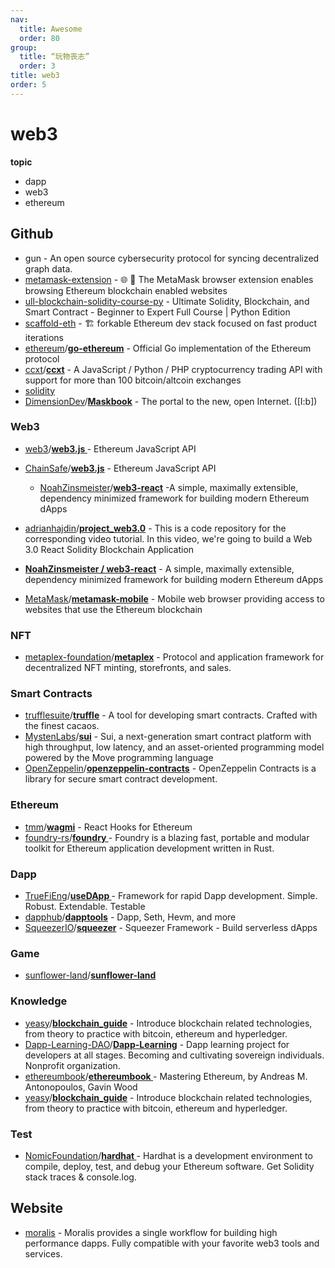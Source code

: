```yaml
---
nav:
  title: Awesome
  order: 80
group:
  title: “玩物丧志”
  order: 3
title: web3
order: 5
---
```


# web3

**topic**

- dapp
- web3
- ethereum

## Github

- gun - An open source cybersecurity protocol for syncing decentralized graph data.
- [metamask-extension](https://github.com/MetaMask/metamask-extension) - 🌐 🔌 The MetaMask browser extension enables browsing Ethereum blockchain enabled websites
- [ull-blockchain-solidity-course-py](https://github.com/smartcontractkit/full-blockchain-solidity-course-py) - Ultimate Solidity, Blockchain, and Smart Contract - Beginner to Expert Full Course | Python Edition
- [scaffold-eth](https://github.com/scaffold-eth/scaffold-eth) - 🏗 forkable Ethereum dev stack focused on fast product iterations
- [ethereum](https://github.com/ethereum?type=source)/**[go-ethereum](https://github.com/ethereum/go-ethereum)** - Official Go implementation of the Ethereum protocol
- [ccxt](https://github.com/ccxt?type=source)/**[ccxt](https://github.com/ccxt/ccxt)** - A JavaScript / Python / PHP cryptocurrency trading API with support for more than 100 bitcoin/altcoin exchanges
- [solidity](https://github.com/ethereum/solidity)
- [DimensionDev](https://github.com/DimensionDev?type=source)/**[Maskbook](https://github.com/DimensionDev/Maskbook)** - The portal to the new, open Internet. ([I:b])

### Web3

- [web3](https://github.com/web3?type=source)/**[web3.js ](https://github.com/web3/web3.js)**- Ethereum JavaScript API

- [ChainSafe](https://github.com/ChainSafe?type=source)/**[web3.js](https://github.com/ChainSafe/web3.js)** - Ethereum JavaScript API
  - [NoahZinsmeister](https://github.com/NoahZinsmeister)/**[web3-react](https://github.com/NoahZinsmeister/web3-react)** -A simple, maximally extensible, dependency minimized framework for building modern Ethereum dApps
- [adrianhajdin](https://github.com/adrianhajdin)/**[project_web3.0](https://github.com/adrianhajdin/project_web3.0)** - This is a code repository for the corresponding video tutorial. In this video, we're going to build a Web 3.0 React Solidity Blockchain Application
- **[NoahZinsmeister / web3-react](https://github.com/NoahZinsmeister/web3-react)** - A simple, maximally extensible, dependency minimized framework for building modern Ethereum dApps
- [MetaMask](https://github.com/MetaMask)/**[metamask-mobile](https://github.com/MetaMask/metamask-mobile)** - Mobile web browser providing access to websites that use the Ethereum blockchain

### NFT

- [metaplex-foundation](https://github.com/metaplex-foundation?type=source)/**[metaplex](https://github.com/metaplex-foundation/metaplex)** - Protocol and application framework for decentralized NFT minting, storefronts, and sales.

### Smart Contracts

- [trufflesuite](https://github.com/trufflesuite?type=source)/**[truffle](https://github.com/trufflesuite/truffle)** - A tool for developing smart contracts. Crafted with the finest cacaos.
- [MystenLabs](https://github.com/MystenLabs?type=source)/**[sui](https://github.com/MystenLabs/sui)** - Sui, a next-generation smart contract platform with high throughput, low latency, and an asset-oriented programming model powered by the Move programming language
- [OpenZeppelin](https://github.com/OpenZeppelin)/**[openzeppelin-contracts](https://github.com/OpenZeppelin/openzeppelin-contracts)** - OpenZeppelin Contracts is a library for secure smart contract development.

### Ethereum

- [tmm](https://github.com/tmm)/**[wagmi](https://github.com/tmm/wagmi)** - React Hooks for Ethereum
- [foundry-rs](https://github.com/foundry-rs?type=source)/**[foundry ](https://github.com/foundry-rs/foundry)**- Foundry is a blazing fast, portable and modular toolkit for Ethereum application development written in Rust.

### Dapp

- [TrueFiEng](https://github.com/TrueFiEng?type=source)/**[useDApp ](https://github.com/TrueFiEng/useDApp)**- Framework for rapid Dapp development. Simple. Robust. Extendable. Testable
- [dapphub](https://github.com/dapphub?type=source)/**[dapptools](https://github.com/dapphub/dapptools)** - Dapp, Seth, Hevm, and more
- [SqueezerIO](https://github.com/SqueezerIO?type=source)/**[squeezer](https://github.com/SqueezerIO/squeezer)** - Squeezer Framework - Build serverless dApps

### Game

- [sunflower-land](https://github.com/sunflower-land?type=source)/**[sunflower-land](https://github.com/sunflower-land/sunflower-land)**

### Knowledge

- [yeasy](https://github.com/yeasy)/**[blockchain_guide](https://github.com/yeasy/blockchain_guide)** - Introduce blockchain related technologies, from theory to practice with bitcoin, ethereum and hyperledger.
- [Dapp-Learning-DAO](https://github.com/Dapp-Learning-DAO?type=source)/**[Dapp-Learning](https://github.com/Dapp-Learning-DAO/Dapp-Learning)** - Dapp learning project for developers at all stages. Becoming and cultivating sovereign individuals. Nonprofit organization.
- [ethereumbook](https://github.com/ethereumbook?type=source)/**[ethereumbook ](https://github.com/ethereumbook/ethereumbook)**- Mastering Ethereum, by Andreas M. Antonopoulos, Gavin Wood
- [yeasy](https://github.com/yeasy)/**[blockchain_guide](https://github.com/yeasy/blockchain_guide)** - Introduce blockchain related technologies, from theory to practice with bitcoin, ethereum and hyperledger.

### Test

- [NomicFoundation](https://github.com/NomicFoundation?type=source)/**[hardhat ](https://github.com/NomicFoundation/hardhat)**- Hardhat is a development environment to compile, deploy, test, and debug your Ethereum software. Get Solidity stack traces & console.log.

## Website

- [moralis](https://moralis.io/) - Moralis provides a single workflow for building high performance dapps. Fully compatible with your favorite web3 tools and services.

  
